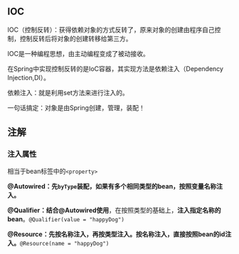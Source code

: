## IOC

IOC（控制反转）：获得依赖对象的方式反转了，原来对象的创建由程序自己控制，控制反转后将对象的创建转移给第三方。

IOC是一种编程思想，由主动编程变成了被动接收。

在Spring中实现控制反转的是IoC容器，其实现方法是依赖注入（Dependency Injection,DI）。

依赖注入：就是利用set方法来进行注入的。

一句话搞定：对象是由Spring创建，管理，装配！



## 注解

### 注入属性

相当于bean标签中的`<property>`

**@Autowired：先`byType`装配，如果有多个相同类型的bean，按照变量名称注入。**

**@Qualifier：结合@Autowired使用**，在按照类型的基础上，**注入指定名称的bean**。`@Qualifier(value = "happyDog")`

**@Resource：先按名称注入，再按类型注入。按名称注入，直接按照bean的id注入。**`@Resource(name = "happyDog")`